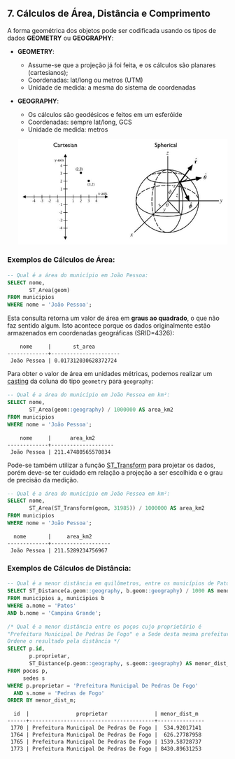 ## 7. Cálculos de Área, Distância e Comprimento

A forma geométrica dos objetos pode ser codificada usando os tipos
 de dados **GEOMETRY** ou **GEOGRAPHY**:


 * **GEOMETRY**:
 	- Assume-se que a projeção já foi feita, e os cálculos são planares (cartesianos);
 	- Coordenadas: lat/long ou metros (UTM)
 	- Unidade de medida: a mesma do sistema de coordenadas
 
 * **GEOGRAPHY**:
 	- Os cálculos são geodésicos e feitos em um esferóide
 	- Coordenadas: sempre lat/long, GCS
 	- Unidade de medida: metros
 	

 	![](../img/cartesian_spherical.jpg)


### Exemplos de Cálculos de Área:
 
```sql
-- Qual é a área do município em João Pessoa:
SELECT nome,
       ST_Area(geom)
FROM municipios
WHERE nome = 'João Pessoa';
```

Esta consulta retorna um valor de área em **graus ao quadrado**, o que não faz sentido algum. Isto acontece porque os dados originalmente estão armazenados em coordenadas geográficas (SRID=4326):

```
    nome     |       st_area
-------------+----------------------
 João Pessoa | 0.017312030628372724
```

Para obter o valor de área em unidades métricas, podemos realizar um [casting](https://www.postgresqltutorial.com/postgresql-tutorial/postgresql-cast/) da coluna do tipo `geometry` para `geography`:


```sql
-- Qual é a área do município em João Pessoa em km²:
SELECT nome,
       ST_Area(geom::geography) / 1000000 AS area_km2
FROM municipios
WHERE nome = 'João Pessoa';
```

```
    nome     |      area_km2
-------------+--------------------
 João Pessoa | 211.47480565570834
```


Pode-se também utilizar a função [ST_Transform](https://postgis.net/docs/ST_Transform.html) para projetar os dados, porém deve-se ter cuidado em relação a projeção a ser escolhida e o grau de precisão da medição.

```sql
-- Qual é a área do município em João Pessoa em km²:
SELECT nome,
       ST_Area(ST_Transform(geom, 31985)) / 1000000 AS area_km2
FROM municipios
WHERE nome = 'João Pessoa';
```

```
  nome       |     area_km2
-------------+-------------------
 João Pessoa | 211.5289234756967
```

### Exemplos de Cálculos de Distância:

```sql
-- Qual é a menor distância em quilômetros, entre os municípios de Patos e Campina Grande?
SELECT ST_Distance(a.geom::geography, b.geom::geography) / 1000 AS menor_dist_km
FROM municipios a, municipios b
WHERE a.nome = 'Patos'
AND b.nome = 'Campina Grande';
```

```sql
/* Qual é a menor distância entre os poços cujo proprietário é
"Prefeitura Municipal De Pedras De Fogo" e a Sede desta mesma prefeitura?
Ordene o resultado pela distância */
SELECT p.id,
	   p.proprietar,
	   ST_Distance(p.geom::geography, s.geom::geography) AS menor_dist_m
FROM pocos p,
     sedes s
WHERE p.proprietar = 'Prefeitura Municipal De Pedras De Fogo'
  AND s.nome = 'Pedras de Fogo'
ORDER BY menor_dist_m;
```

```
  id  |               proprietar               | menor_dist_m
------+----------------------------------------+---------------
 1770 | Prefeitura Municipal De Pedras De Fogo |  534.92017141
 1764 | Prefeitura Municipal De Pedras De Fogo |  626.27787958
 1765 | Prefeitura Municipal De Pedras De Fogo | 1539.58728737
 1773 | Prefeitura Municipal De Pedras De Fogo | 8430.89631253
```

